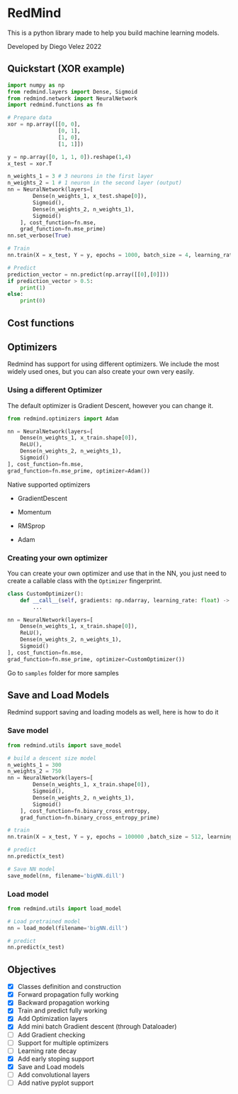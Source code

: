 # RedMind

This is a python library made to help you build machine learning models.

Developed by Diego Velez 2022

## Quickstart (XOR example)

```python
import numpy as np
from redmind.layers import Dense, Sigmoid
from redmind.network import NeuralNetwork
import redmind.functions as fn

# Prepare data
xor = np.array([[0, 0],
                [0, 1],
                [1, 0],
                [1, 1]])

y = np.array([0, 1, 1, 0]).reshape(1,4)
x_test = xor.T

n_weights_1 = 3 # 3 neurons in the first layer
n_weights_2 = 1 # 1 neuron in the second layer (output)
nn = NeuralNetwork(layers=[
        Dense(n_weights_1, x_test.shape[0]),
        Sigmoid(),
        Dense(n_weights_2, n_weights_1),
        Sigmoid()
    ], cost_function=fn.mse, 
    grad_function=fn.mse_prime)
nn.set_verbose(True)

# Train
nn.train(X = x_test, Y = y, epochs = 1000, batch_size = 4, learning_rate=0.5)

# Predict
prediction_vector = nn.predict(np.array([[0],[0]]))
if prediction_vector > 0.5:
    print(1)
else:
    print(0)
```

## Cost functions

## Optimizers

Redmind has support for using different optimizers. We include the most widely used ones, but you can also create your own very easily.

### Using a different Optimizer

The default optimizer is Gradient Descent, however you can change it.

```python
from redmind.optimizers import Adam

nn = NeuralNetwork(layers=[
    Dense(n_weights_1, x_train.shape[0]),
    ReLU(),
    Dense(n_weights_2, n_weights_1),
    Sigmoid()
], cost_function=fn.mse, 
grad_function=fn.mse_prime, optimizer=Adam())
```

Native supported optimizers

- GradientDescent

- Momentum

- RMSprop

- Adam


### Creating your own optimizer

You can create your own optimizer and use that in the NN, you just need to create a callable class with the `Optimizer` fingerprint. 

```python
class CustomOptimizer():
    def __call__(self, gradients: np.ndarray, learning_rate: float) -> np.ndarray:
        ...

nn = NeuralNetwork(layers=[
    Dense(n_weights_1, x_train.shape[0]),
    ReLU(),
    Dense(n_weights_2, n_weights_1),
    Sigmoid()
], cost_function=fn.mse, 
grad_function=fn.mse_prime, optimizer=CustomOptimizer())
```

Go to `samples` folder for more samples

## Save and Load Models

Redmind support saving and loading models as well, here is how to do it

### Save model
```python
from redmind.utils import save_model

# build a descent size model
n_weights_1 = 300 
n_weights_2 = 750
nn = NeuralNetwork(layers=[
        Dense(n_weights_1, x_train.shape[0]),
        Sigmoid(),
        Dense(n_weights_2, n_weights_1),
        Sigmoid()
    ], cost_function=fn.binary_cross_entropy, 
    grad_function=fn.binary_cross_entropy_prime)

# train
nn.train(X = x_test, Y = y, epochs = 100000 ,batch_size = 512, learning_rate=0.5, early_stoping=99.0)

# predict
nn.predict(x_test)

# Save NN model
save_model(nn, filename='bigNN.dill')
```

### Load model

```python
from redmind.utils import load_model

# Load pretrained model
nn = load_model(filename='bigNN.dill')

# predict
nn.predict(x_test)
```

## Objectives

- [X] Classes definition and construction
- [X] Forward propagation fully working
- [X] Backward propagation working
- [X] Train and predict fully working
- [X] Add Optimization layers
- [X] Add mini batch Gradient descent (through Dataloader)
- [ ] Add Gradient checking
- [ ] Support for multiple optimizers
- [ ] Learning rate decay
- [X] Add early stoping support
- [X] Save and Load models
- [ ] Add convolutional layers
- [ ] Add native pyplot support
